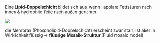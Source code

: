 Eine **Lipid-Doppelschicht**  bildet sich aus, wenn : apolare Fettsäuren nach innen & hydrophile Teile nach außen gerichtet

![](https://images.gutefrage.net/media/fragen-antworten/bilder/237668226/0_big.png?v=1486331411000)

die Membran (Phospholipid-Doppelschicht) erscheint zwar starr, ist aber in Wirklichkeit flüssig $\rightarrow$  **flüssige Mosaik-Struktur** (Fluid mosaic model)
